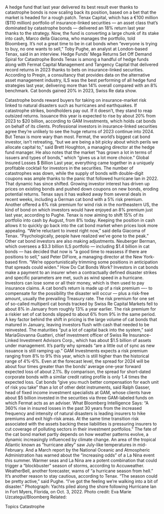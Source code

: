 A hedge fund that last year delivered its best result ever thanks to catastrophe bonds is now scaling back its position, based on a bet that the market is headed for a rough patch.
Tenax Capital, which has a €100 million ($110 million) portfolio of insurance-linked securities — an asset class that’s dominated by catastrophe bonds — delivered an 18% return last year thanks to the strategy. Now, the fund is converting a large chunk of its stake into cash, Marco della Giacoma, who manages the portfolio, told Bloomberg.
It’s not a great time to be in cat bonds when “everyone is trying to buy, no one wants to sell,” Toby Pughe, an analyst at London-based Tenax, said in an interview.
Hedge Funds’ Mega Returns Set Off Demand Spiral for Catastrophe Bonds
Tenax is among a handful of hedge funds along with Fermat Capital Management and Tangency Capital that delivered record returns in 2023 thanks to bets on insurance-linked securities. According to Preqin, a consultancy that provides data on the alternative asset management industry, ILS was the best performing of all hedge fund strategies last year, delivering more than 14% overall compared with an 8% benchmark. Cat bonds gained 20% in 2023, Swiss Re data show.

Catastrophe bonds reward buyers for taking on insurance-market risk linked to natural disasters such as hurricanes and earthquakes. If catastrophe strikes, bondholders pay out. If it doesn’t, they stand to reap outsized returns.
Issuance this year is expected to rise by about 20% from 2023 to $20 billion, according to GAM Investments, which holds cat bonds on behalf of its clients. Professional investors in insurance-linked securities agree they’re unlikely to see the huge returns of 2023 continue into 2024. But Tenax is more wary than most.
Fermat, the world’s biggest cat bond investor, isn’t retreating, “but we are being a bit picky about which perils we allocate capital to,” said Brett Houghton, a managing director at the hedge fund manager. He also notes that the market “has grown a lot in terms of issuers and types of bonds,” which “gives us a lot more choice.”
Global Insured Losses $ Billion
Last year, everything came together in a uniquely profitable cocktail for investors in the securities. The number of catastrophes was down, while the supply of bonds with double-digit coupons was ample thanks to the panic that followed hurricane Ian in 2022.
That dynamic has since shifted. Growing investor interest has driven up prices on existing bonds and pushed down coupons on new bonds, eroding potential returns.
Tenax says it has walked away from several deals in recent weeks, including a German cat bond with a 5% risk premium. Another offered a 6% risk premium for wind risk in the northeastern US, the kind of bond on which investors would have enjoyed an 8% premium just last year, according to Pughe.
Tenax is now aiming to shift 15% of its portfolio into cash by August, from 8% today. Keeping the position in cash allows it to quickly go back into the cat bond market when prices look more appealing.
“We’re reluctant to invest right now,” said della Giacoma of Tenax. “Psychologically, people have realized we’ve gone to the peak.”
Other cat bond investors are also making adjustments.
Neuberger Berman, which oversees a $3.3 billion ILS portfolio — including $1.4 billion in cat bonds — has decided that now is “a good time to reassess if there are positions to sell,” said Peter DiFiore, a managing director at the New York-based firm. “We’re opportunistically trimming some positions in anticipation that spreads could widen.”
How Do Cat Bonds Work?
Investors in cat bonds make a payment to an insurer when a contractually defined disaster strikes and specific parameters are met, such as wind speed in a hurricane. Investors can lose some or all their money, which is then used to pay insurance claims.
A cat bond’s return is made up of a risk premium —- to compensate for the possibility the disaster will occur — plus a risk-free amount, usually the prevailing Treasury rate. The risk premium for one set of so-called multiperil cat bonds tracked by Swiss Re Capital Markets fell to about 8% in January from roughly 13% a year earlier. The risk premium for a riskier set of cat bonds slipped to about 6% from 9% in the same period.
A key factor behind the shift in pricing is the large volume of cat bonds that matured in January, leaving investors flush with cash that needed to be reinvested.
The maturities “put a lot of capital back into the system,” said MariaGiovanna Guatteri, chief investment officer of Swiss Re Insurance-Linked Investment Advisors Corp., which has about $1.5 billion of assets under management. It’s partly why spreads “are a little out of sync as new issuance is still ramping up.”
GAM Investments expects a risk premium ranging from 8% to 9% this year, which is still higher than the historical range of 4%-6%.
Even at the forecast level, the spread for 2024 will be about four times greater than the bonds’ average one-year forward expected loss of about 2.1%. By comparison, the spread for short-dated corporate bonds with a similar credit rating profile is only 1.4 times the expected loss.
Cat bonds “give you much better compensation for each unit of risk you take” than a lot of other debt instruments, said Ralph Gasser, head of fixed income investment specialists at GAM, whose clients have about $5 billion invested in the securities via three GAM-labeled funds on which Fermat acts as an adviser.
What Bloomberg Intelligence Says:
“A 360% rise in insured losses in the past 30 years from the increased frequency and intensity of natural disasters is leading insurers to hike premiums and exit high-risk areas. At the same time transition risk associated with the assets backing these liabilities is pressuring insurers to cut coverage of polluting sectors in their investment portfolios.”
The fate of the cat bond market partly depends on how weather patterns evolve, a dynamic increasingly influenced by climate change. An area of the tropical Atlantic known as “hurricane alley” saw July-like temperatures in mid-February. And a March report by the National Oceanic and Atmospheric Administration has warned about the “increasing odds” of a La Nina event this summer.
Warmer seas and La Nina are a potent combination that could trigger a “blockbuster” season of storms, according to Accuweather. WeatherBell, another forecaster, warns of “a hurricane season from hell.”
It’s another reason to stay cautious, according to Tenax.
“The season could be pretty active,” said Pughe. “I’ve got the feeling we’re walking into a bit of disaster.”
Photograph: Yachts piled along the shore following Hurricane Ian in Fort Myers, Florida, on Oct. 3, 2022. Photo credit: Eva Marie Uzcategui/Bloomberg
Related:

Topics
Catastrophe
